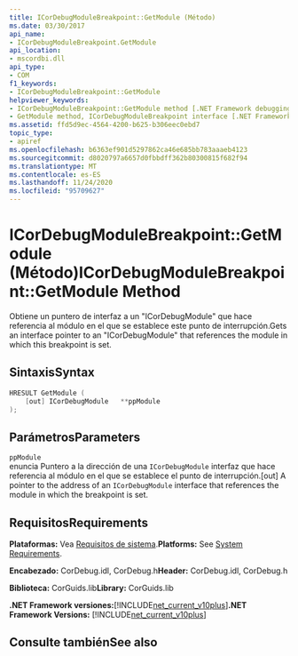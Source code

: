 ```yaml
---
title: ICorDebugModuleBreakpoint::GetModule (Método)
ms.date: 03/30/2017
api_name:
- ICorDebugModuleBreakpoint.GetModule
api_location:
- mscordbi.dll
api_type:
- COM
f1_keywords:
- ICorDebugModuleBreakpoint::GetModule
helpviewer_keywords:
- ICorDebugModuleBreakpoint::GetModule method [.NET Framework debugging]
- GetModule method, ICorDebugModuleBreakpoint interface [.NET Framework debugging]
ms.assetid: ffd5d9ec-4564-4200-b625-b306eec0ebd7
topic_type:
- apiref
ms.openlocfilehash: b6363ef901d5297862ca46e685bb783aaaeb4123
ms.sourcegitcommit: d8020797a6657d0fbbdff362b80300815f682f94
ms.translationtype: MT
ms.contentlocale: es-ES
ms.lasthandoff: 11/24/2020
ms.locfileid: "95709627"
---
```

# <a name="icordebugmodulebreakpointgetmodule-method"></a><span data-ttu-id="bcd3f-102">ICorDebugModuleBreakpoint::GetModule (Método)</span><span class="sxs-lookup"><span data-stu-id="bcd3f-102">ICorDebugModuleBreakpoint::GetModule Method</span></span>

<span data-ttu-id="bcd3f-103">Obtiene un puntero de interfaz a un "ICorDebugModule" que hace referencia al módulo en el que se establece este punto de interrupción.</span><span class="sxs-lookup"><span data-stu-id="bcd3f-103">Gets an interface pointer to an "ICorDebugModule" that references the module in which this breakpoint is set.</span></span>  
  
## <a name="syntax"></a><span data-ttu-id="bcd3f-104">Sintaxis</span><span class="sxs-lookup"><span data-stu-id="bcd3f-104">Syntax</span></span>  
  
```cpp  
HRESULT GetModule (  
    [out] ICorDebugModule   **ppModule  
);  
```  
  
## <a name="parameters"></a><span data-ttu-id="bcd3f-105">Parámetros</span><span class="sxs-lookup"><span data-stu-id="bcd3f-105">Parameters</span></span>  

 `ppModule`  
 <span data-ttu-id="bcd3f-106">enuncia Puntero a la dirección de una `ICorDebugModule` interfaz que hace referencia al módulo en el que se establece el punto de interrupción.</span><span class="sxs-lookup"><span data-stu-id="bcd3f-106">[out] A pointer to the address of an `ICorDebugModule` interface that references the module in which the breakpoint is set.</span></span>  
  
## <a name="requirements"></a><span data-ttu-id="bcd3f-107">Requisitos</span><span class="sxs-lookup"><span data-stu-id="bcd3f-107">Requirements</span></span>  

 <span data-ttu-id="bcd3f-108">**Plataformas:** Vea [Requisitos de sistema](../../get-started/system-requirements.md).</span><span class="sxs-lookup"><span data-stu-id="bcd3f-108">**Platforms:** See [System Requirements](../../get-started/system-requirements.md).</span></span>  
  
 <span data-ttu-id="bcd3f-109">**Encabezado:** CorDebug.idl, CorDebug.h</span><span class="sxs-lookup"><span data-stu-id="bcd3f-109">**Header:** CorDebug.idl, CorDebug.h</span></span>  
  
 <span data-ttu-id="bcd3f-110">**Biblioteca:** CorGuids.lib</span><span class="sxs-lookup"><span data-stu-id="bcd3f-110">**Library:** CorGuids.lib</span></span>  
  
 <span data-ttu-id="bcd3f-111">**.NET Framework versiones:**[!INCLUDE[net_current_v10plus](../../../../includes/net-current-v10plus-md.md)]</span><span class="sxs-lookup"><span data-stu-id="bcd3f-111">**.NET Framework Versions:** [!INCLUDE[net_current_v10plus](../../../../includes/net-current-v10plus-md.md)]</span></span>  
  
## <a name="see-also"></a><span data-ttu-id="bcd3f-112">Consulte también</span><span class="sxs-lookup"><span data-stu-id="bcd3f-112">See also</span></span>
